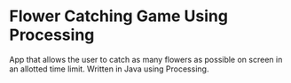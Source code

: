 # Flower Catching Game Using Processing 

App that allows the user to catch as many flowers as possible on screen in an allotted time limit. 
Written in Java using Processing. 
